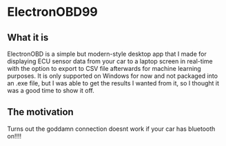 # ElectronOBD99
## What it is
ElectronOBD is a simple but modern-style desktop app that I made for displaying ECU sensor data from your car to a laptop screen in real-time with the option to export to CSV file afterwards for machine learning purposes. It is only supported on Windows for now and not packaged into an .exe file, but I was able to get the results I wanted from it, so I thought it was a good time to show it off.

## The motivation
Turns out the goddamn connection doesnt work if your car has bluetooth on!!!!
